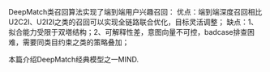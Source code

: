 
DeepMatch类召回算法实现了端到端用户兴趣召回：
优点：端到端深度召回相比U2C2I、U2I2I之类的召回可以实现全链路联合优化，目标灵活调整；
缺点：1、拟合能力受限于双塔结构；2、可解释性差，意图向量不可控，badcase排查困难，需要同类目约束之类的策略叠加；

本篇介绍DeepMatch经典模型之一MIND.

